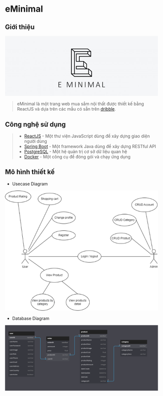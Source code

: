 # eMinimal

## Giới thiệu

![eMinimal](./assets/images/logo-eMinimal.jpg)

> eMinimal là một trang web mua sắm nội thất được thiết kế bằng ReactJS và dựa trên các mẫu có sẵn trên [dribble](https://dribbble.com/).

## Công nghệ sử dụng

> - [ReactJS](https://reactjs.org/) - Một thư viện JavaScript dùng để xây dựng giao diện người dùng
> - [Spring Boot](https://spring.io/projects/spring-boot) - Một framework Java dùng để xây dựng RESTful API
> - [PostgreSQL](https://www.postgresql.org/) - Một hệ quản trị cơ sở dữ liệu quan hệ
> - [Docker](https://www.docker.com/) - Một công cụ để đóng gói và chạy ứng dụng

## Mô hình thiết kế

- Usecase Diagram

![Usecase Diagram](./assets/images/diagrams/Usecase.png)

- Database Diagram

![Database Diagram](./assets/images/diagrams/Database.png)
